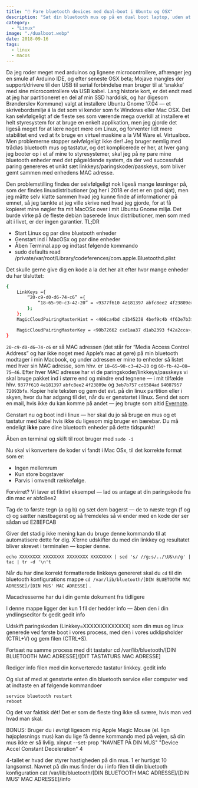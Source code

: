 ```yaml
---
title: "🖱️ Pare bluetooth devices med dual-boot i Ubuntu og OSX"
description: "Sæt din bluetooth mus op på en dual boot laptop, uden at skulle pare hver gang du skifter OS!"
category:
  - "Linux"
image: "./dualboot.webp"
date: 2018-09-16
tags:
  - linux
  - macos
---
```


Da jeg roder meget med arduinos og lignene microcontrollere, afhænger jeg en smule af Arduino IDE, og efter seneste OSX beta; Mojave mangles der support/drivere til den USB til serial forbindelse man bruger til at ‘snakke’ med sine microcontrollere via USB kabel. Lang historie kort, er det endt med at jeg har partitioneret en del af min SSD harddisk, og har (ligesom Brønderslev Kommune) valgt at installere Ubuntu Gnome 17.04 — et skrivebordsmiljø á la det som vi kender som fx Windows eller Mac OSX. Det kan selvfølgeligt af de fleste ses som værende mega overkill at installere et helt styresystem for at bruge en enkelt applikation, men jeg gjorde det ligeså meget for at lære noget mere om Linux, og forventer lidt mere stabilitet end ved at fx bruge en virtuel maskine a la VM Ware el. Virtualbox. Men problemerne stopper selvfølgeligt ikke der! Jeg bruger nemlig med trådløs bluetooth mus og tastatur, og det komplicerede er her, at hver gang jeg booter op i et af mine to styresystemer, skal jeg på ny pare mine bluetooth enheder med det pågældende system, da der ved successfuld paring genereres et unikt sæt linkkeys/paringskoder/passkeys, som bliver gemt sammen med enhedens MAC adresse.

Den problemstilling findes der selvfølgeligt nok ligeså mange løsninger på, som der findes linuxdistributioner (og her i 2018 er det er en god sjat), men jeg måtte selv klatte sammen hvad jeg kunne finde af informationer på emnet, så jeg tænkte at jeg ville skrive ned hvad jeg gjorde, for at få kopieret mine nøgler fra mit MacOSx over i mit Ubuntu Gnome miljø. Det burde virke på de fleste debian baserede linux distributioner, men som med alt i livet, er der ingen garantier.
TL;DR

- Start Linux og par dine bluetooth enheder
- Genstart ind i MacOSx og par dine enheder
- Åben Terminal.app og indtast følgende kommando
- sudo defaults read /private/var/root/Library/codeferences/com.apple.Bluetoothd.plist

Det skulle gerne give dig en kode a la det her alt efter hvor mange enheder du har tilsluttet:

```sh
{
    LinkKeys ={
        “20-c9-d0-d6-74-c6” ={
            “18-65-90-c3-42-20” = <9377f610 4e181397 abfc8ee2 4f23809e>; 9E80234FE28EFCAB9713184E10F67793“60-fb-42-08-75-46” = <3eb7b757 cd6584ad 94087957 72093bfe>; FE3B097257790894AD8465CD57B7B73E
        };
    };
    MagicCloudPairingMasterHint = <406ca4bd c1b45238 4bef9c4b 4f63e7b3>;

    MagicCloudPairingMasterKey = <90b72662 cad1aa37 d1ab2393 f42a2cca>;
}
```

`20-c9-d0-d6–74-c6` er så MAC adressen (det står for “Media Access Control Address” og har ikke noget med Apple’s mac at gøre) på min bluetooth modtager i min Macbook, og under adressen er mine to enheder så listet med hver sin MAC adresse, som hhv. er `18–65–90-c3–42–20` og `60-fb-42–08–75–46`. Efter hver MAC adresse har vi de paringskoder/linkkeys/passkeys vi skal bruge pakket ind i større end og mindre end tegnene — i mit tilfælde hhv. `9377f610` `4e181397` `abfc8ee2` `4f23809e` og `3eb7b757` `cd6584ad` `94087957` `72093bfe`. Kopier hele teksten og gem det evt. på din linux partition eller i skyen, hvor du har adgang til det, når du er genstartet i linux. Send det som en mail, hvis ikke du kan komme på andet — jeg brugte som altid [Evernote](https://evernote.com).

Genstart nu og boot ind i linux — her skal du jo så bruge en mus og et tastatur med kabel hvis ikke du ligesom mig bruger en bærebar. Du må endeligt **ikke** pare dine bluetooth enheder på dette tidspunkt!

Åben en terminal og skift til root bruger med `sudo -i`

Nu skal vi konvertere de koder vi fandt i Mac OSx, til det korrekte format som er:

- Ingen mellemrum
- Kun store bogstaver
- Parvis i omvendt rækkefølge.

Forvirret? Vi laver et fiktivt eksempel — lad os antage at din paringskode fra din mac er abfc8ee2

Tag de to første tegn (a og b) og sæt dem bagerst — de to næste tegn (f og c) og sætter næstbagerst og så fremdeles så vi ender med en kode der ser sådan ud E28EFCAB

Giver det stadig ikke mening kan du bruge denne kommando til at automatisere dette for dig. X’erne udskifter du med din linkkey og resultatet bliver skrevet i terminalen — kopier denne.

```
echo XXXXXXXX XXXXXXXX XXXXXXXX XXXXXXXX | sed 's/ //g;s/../\U&\n/g' | tac | tr -d '\n't
```

Når du har dine korrekt formatterede linkkeys genereret skal du `cd` til din bluetooth konfigurations mappe
`cd /var/lib/bluetooth/[DIN BLUETOOTH MAC ADRESSE]/[DIN MUS' MAC ADRESSE]` .

Macadresserne har du i din gemte dokument fra tidligere

I denne mappe ligger der kun 1 fil der hedder info — åben den i din yndlingseditor fx gedit
gedit info

Udskift paringskoden (Linkkey=XXXXXXXXXXXXX) som din mus og linux generede ved første boot i vores process, med den i vores udklipsholder (CTRL+V) og gem filen (CTRL+S).

Fortsæt nu samme process med dit tastatur
cd /var/lib/bluetooth/[DIN BLUETOOTH MAC ADRESSE]/[DIT TASTATURS MAC ADRESSE]

Rediger info filen med din konverterede tastatur linkkey.
gedit info

Og slut af med at genstarte enten din bluetooth service eller computer ved at indtaste en af følgende kommandoer

    service bluetooth restart
    reboot

Og det var faktisk dét! Det er som de fleste ting ikke så svære, hvis man ved hvad man skal.

BONUS: Bruger du i øvrigt ligesom mig Apple Magic Mouse (el. lign højopløsnings mus) kan du lige få denne kommando med på vejen, så din mus ikke er så livlig.
xinput --set-prop "NAVNET PÅ DIN MUS" "Device Accel Constant Deceleration" 4

4-tallet er hvad der styrer hastigheden på din mus. 1 er hurtigst 10 langsomst. Navnet på din mus finder du i info filen til din bluetooth konfiguration
cat /var/lib/bluetooth/[DIN BLUETOOTH MAC ADRESSE]/[DIN MUS' MAC ADRESSE]/info
